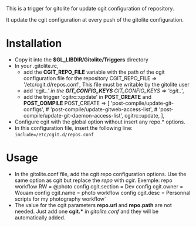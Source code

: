 This is a trigger for gitolite for update cgit configuration of repository.

It update the cgit configuration at every push of the gitolite configuration.


Installation
============
* Copy it into the __$GL_LIBDIR/Gitolite/Triggers__ directory
* In your .gitolite.rc,
    * add the __CGIT_REPO_FILE__ variable with the path of the cgit 
      configuration file for the repository
            CGIT_REPO_FILE              => '/etc/cgit.d/repos.conf',
      This file must be writable by the gitolite user
    * add 'cgit\..*' in the __GIT_CONFIG_KEYS__
        GIT_CONFIG_KEYS             =>  'cgit\..*',
    * add the trigger 'cgitrc::update' in __POST_CREATE__ and __POST_COMPILE__
        POST_CREATE                 =>
            [
                'post-compile/update-git-configs',
                # 'post-compile/update-gitweb-access-list',
                # 'post-compile/update-git-daemon-access-list',
                cgitrc::update,
            ],
* Configure cgit with the global option without insert any repo.\* options.
* In this configuration file, insert the following line:
  `include=/etc/cgit.d/repos.conf`

Usage
=====

* In the gitolite.conf file, add the cgit repo configuration options. Use the
  same option as cgit but replace the _repo_ with _cgit_. Exemple:
        repo workflow
           RW                    = @photo
           config cgit.section   = Dev
           config cgit.owner     = Wouam
           config cgit.name      = photo workflow
           config cgit.desc      = Personnal scripts for my photography workflow`
* The value for the cgit parameters __repo.url__ and __repo.path__ are not
  needed. Just add one __cgit.*__ in _gitolite.conf_ and they will be
  automatically added.


